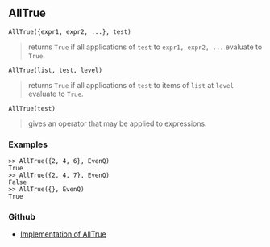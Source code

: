 ## AllTrue

``` 
AllTrue({expr1, expr2, ...}, test)
```

> returns `True` if all applications of `test` to `expr1, expr2, ...` evaluate to `True`.

```
AllTrue(list, test, level)
```

> returns `True` if all applications of `test` to items of `list` at `level` evaluate to `True`.

```
AllTrue(test)
```

> gives an operator that may be applied to expressions.

### Examples
```
>> AllTrue({2, 4, 6}, EvenQ)
True
>> AllTrue({2, 4, 7}, EvenQ)
False
>> AllTrue({}, EvenQ)
True
```

### Github

* [Implementation of AllTrue](https://github.com/axkr/symja_android_library/blob/master/symja_android_library/matheclipse-core/src/main/java/org/matheclipse/core/builtin/BooleanFunctions.java#L515) 
